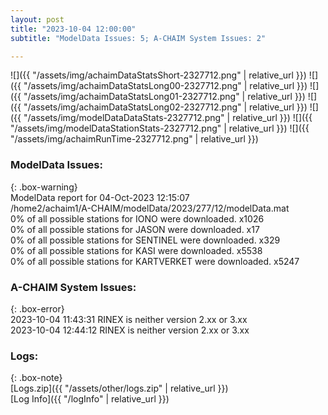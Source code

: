 ```yaml
---
layout: post
title: "2023-10-04 12:00:00"
subtitle: "ModelData Issues: 5; A-CHAIM System Issues: 2"

---
```


![]({{ "/assets/img/achaimDataStatsShort-2327712.png" | relative_url }})
![]({{ "/assets/img/achaimDataStatsLong00-2327712.png" | relative_url }})
![]({{ "/assets/img/achaimDataStatsLong01-2327712.png" | relative_url }})
![]({{ "/assets/img/achaimDataStatsLong02-2327712.png" | relative_url }})
![]({{ "/assets/img/modelDataDataStats-2327712.png" | relative_url }})
![]({{ "/assets/img/modelDataStationStats-2327712.png" | relative_url }})
![]({{ "/assets/img/achaimRunTime-2327712.png" | relative_url }})


### ModelData Issues:  
  
{: .box-warning}  
 ModelData report for 04-Oct-2023 12:15:07   
 /home2/achaim1/A-CHAIM/modelData/2023/277/12/modelData.mat   
 0% of all possible stations for IONO were downloaded. x1026   
 0% of all possible stations for JASON were downloaded. x17   
 0% of all possible stations for SENTINEL were downloaded. x329   
 0% of all possible stations for KASI were downloaded. x5538   
 0% of all possible stations for KARTVERKET were downloaded. x5247   
  
### A-CHAIM System Issues:  
  
{: .box-error}  
2023-10-04 11:43:31 RINEX is neither version 2.xx or 3.xx  
2023-10-04 12:44:12 RINEX is neither version 2.xx or 3.xx  

### Logs:  
  
{: .box-note}  
[Logs.zip]({{ "/assets/other/logs.zip" | relative_url }})  
[Log Info]({{ "/logInfo" | relative_url }})  
